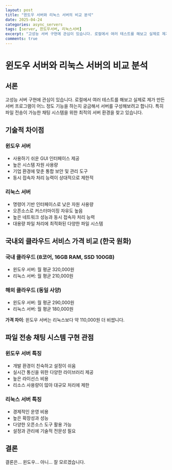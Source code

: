 ```yaml
---
layout: post
title: "윈도우 서버와 리눅스 서버의 비교 분석"
date: 2025-04-24
categories: async_servers
tags: [server, 윈도우서버, 리눅스서버]
excerpt: "고성능 서버 구현에 관심이 있습니다. 로컬에서 여러 테스트를 해보고 실제로 제가 만든 서버 프로그램이 어느 정도 기능을 하는지 궁금해서 서버를 구성해보려고 합니다. 특히 파일 전송이 가능한 채팅 시스템을 구현하는 데 있어 윈도우 서버와 리눅스 서버 중 어떤 것이 더 적합한지 비교 분석하고, 각 시스템의 국내외 가격 차이도 함께 알아보고자 합니다."
comments: true
---
```


# 윈도우 서버와 리눅스 서버의 비교 분석

## 서론

고성능 서버 구현에 관심이 있습니다. 로컬에서 여러 테스트를 해보고 실제로 제가 만든 서버 프로그램이 어느 정도 기능을 하는지 궁금해서 서버를 구성해보려고 합니다. 특히 파일 전송이 가능한 채팅 시스템을 위한 최적의 서버 환경을 찾고 있습니다.

## 기술적 차이점

### 윈도우 서버
- 사용하기 쉬운 GUI 인터페이스 제공
- 높은 시스템 자원 사용량
- 기업 환경에 맞춘 통합 보안 및 관리 도구
- 동시 접속자 처리 능력이 상대적으로 제한적

### 리눅스 서버
- 명령어 기반 인터페이스로 낮은 자원 사용량
- 오픈소스로 커스터마이징 자유도 높음
- 높은 네트워크 성능과 동시 접속자 처리 능력
- 대용량 파일 처리에 최적화된 다양한 파일 시스템

## 국내외 클라우드 서비스 가격 비교 (한국 원화)

### 국내 클라우드 (8코어, 16GB RAM, SSD 100GB)
- 윈도우 서버: 월 평균 320,000원
- 리눅스 서버: 월 평균 210,000원

### 해외 클라우드 (동일 사양)
- 윈도우 서버: 월 평균 290,000원
- 리눅스 서버: 월 평균 180,000원

**가격 차이**: 윈도우 서버는 리눅스보다 약 110,000원 더 비쌉니다.

## 파일 전송 채팅 시스템 구현 관점

### 윈도우 서버 특징
- 개발 환경이 친숙하고 설정이 쉬움
- 실시간 통신을 위한 다양한 라이브러리 제공
- 높은 라이선스 비용
- 리소스 사용량이 많아 대규모 처리에 제한

### 리눅스 서버 특징
- 경제적인 운영 비용
- 높은 확장성과 성능
- 다양한 오픈소스 도구 활용 가능
- 설정과 관리에 기술적 전문성 필요

## 결론

결론은... 윈도우... 아니... 잘 모르겠습니다.